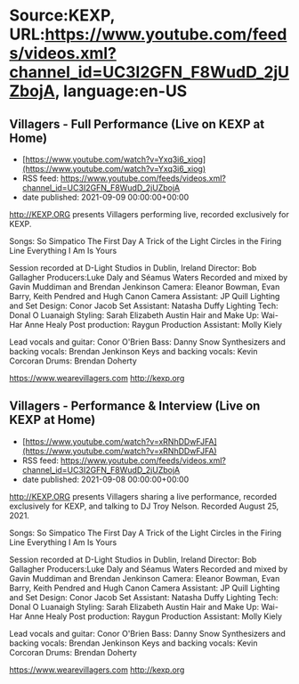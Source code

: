 # Source:KEXP, URL:https://www.youtube.com/feeds/videos.xml?channel_id=UC3I2GFN_F8WudD_2jUZbojA, language:en-US

## Villagers - Full Performance (Live on KEXP at Home)
 - [https://www.youtube.com/watch?v=Yxq3i6_xiog](https://www.youtube.com/watch?v=Yxq3i6_xiog)
 - RSS feed: https://www.youtube.com/feeds/videos.xml?channel_id=UC3I2GFN_F8WudD_2jUZbojA
 - date published: 2021-09-09 00:00:00+00:00

http://KEXP.ORG presents Villagers performing live, recorded exclusively for KEXP.

Songs:
So Simpatico
The First Day
A Trick of the Light
Circles in the Firing Line
Everything I Am Is Yours

Session recorded at D-Light Studios in Dublin, Ireland
Director: Bob Gallagher
Producers:Luke Daly and Séamus Waters
Recorded and mixed by Gavin Muddiman and Brendan Jenkinson
Camera: Eleanor Bowman, Evan Barry, Keith Pendred and Hugh Canon
Camera Assistant: JP Quill
Lighting and Set Design: Conor Jacob
Set Assistant: Natasha Duffy
Lighting Tech: Donal O Luanaigh
Styling: Sarah Elizabeth Austin
Hair and Make Up: Wai-Har Anne Healy
Post production: Raygun
Production Assistant: Molly Kiely

Lead vocals and guitar: Conor O'Brien
Bass: Danny Snow
Synthesizers and backing vocals: Brendan Jenkinson
Keys and backing vocals: Kevin Corcoran
Drums: Brendan Doherty

https://www.wearevillagers.com
http://kexp.org

## Villagers - Performance & Interview (Live on KEXP at Home)
 - [https://www.youtube.com/watch?v=xRNhDDwFJFA](https://www.youtube.com/watch?v=xRNhDDwFJFA)
 - RSS feed: https://www.youtube.com/feeds/videos.xml?channel_id=UC3I2GFN_F8WudD_2jUZbojA
 - date published: 2021-09-08 00:00:00+00:00

http://KEXP.ORG presents Villagers sharing a live performance, recorded exclusively for KEXP, and talking to DJ Troy Nelson. Recorded August 25, 2021.

Songs:
So Simpatico
The First Day
A Trick of the Light
Circles in the Firing Line
Everything I Am Is Yours

Session recorded at D-Light Studios in Dublin, Ireland
Director: Bob Gallagher
Producers:Luke Daly and Séamus Waters
Recorded and mixed by Gavin Muddiman and Brendan Jenkinson
Camera: Eleanor Bowman, Evan Barry, Keith Pendred and Hugh Canon
Camera Assistant: JP Quill
Lighting and Set Design: Conor Jacob
Set Assistant: Natasha Duffy
Lighting Tech: Donal O Luanaigh
Styling: Sarah Elizabeth Austin
Hair and Make Up: Wai-Har Anne Healy
Post production: Raygun
Production Assistant: Molly Kiely

Lead vocals and guitar: Conor O'Brien
Bass: Danny Snow
Synthesizers and backing vocals: Brendan Jenkinson
Keys and backing vocals: Kevin Corcoran
Drums: Brendan Doherty

https://www.wearevillagers.com
http://kexp.org

